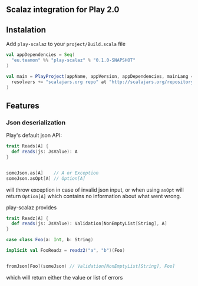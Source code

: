 ## Scalaz integration for Play 2.0

## Instalation

Add `play-scalaz` to your `project/Build.scala` file

``` scala
val appDependencies = Seq(
  "eu.teamon" %% "play-scalaz" % "0.1.0-SNAPSHOT"
)

val main = PlayProject(appName, appVersion, appDependencies, mainLang = SCALA).settings(
  resolvers += "scalajars.org repo" at "http://scalajars.org/repository"
)
```

## Features

### Json deserialization

Play's default json API:
```scala
trait Reads[A] {
  def reads(js: JsValue): A
}


someJson.as[A]    // A or Exception
someJson.asOpt[A] // Option[A]

```

will throw exception in case of invalid json input, or when using `asOpt` will return `Option[A]` which contains no information about what went wrong.

play-scalaz provides
```scala
trait Readz[A] {
  def reads(js: JsValue): Validation[NonEmptyList[String], A]
}

case class Foo(a: Int, b: String)

implicit val FooReadz = readz2("a", "b")(Foo)


fromJson[Foo](someJson) // Validation[NonEmptyList[String], Foo]
```

which will return either the value or list of errors
